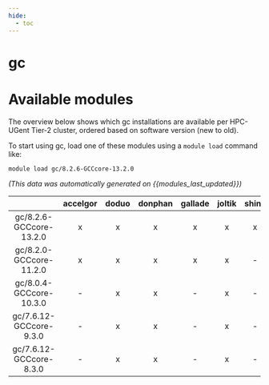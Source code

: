 ```yaml
---
hide:
  - toc
---
```


gc
==

# Available modules


The overview below shows which gc installations are available per HPC-UGent Tier-2 cluster, ordered based on software version (new to old).

To start using gc, load one of these modules using a `module load` command like:

```shell
module load gc/8.2.6-GCCcore-13.2.0
```

*(This data was automatically generated on {{modules_last_updated}})*  

| |accelgor|doduo|donphan|gallade|joltik|shinx|skitty|
| :---: | :---: | :---: | :---: | :---: | :---: | :---: | :---: |
|gc/8.2.6-GCCcore-13.2.0|x|x|x|x|x|x|x|
|gc/8.2.0-GCCcore-11.2.0|x|x|x|x|x|-|-|
|gc/8.0.4-GCCcore-10.3.0|-|x|x|-|x|-|-|
|gc/7.6.12-GCCcore-9.3.0|-|x|x|-|x|-|-|
|gc/7.6.12-GCCcore-8.3.0|-|x|x|-|x|-|-|
